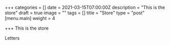 +++
categories = []
date = 2021-03-15T07:00:00Z
description = "This is the store"
draft = true
image = ""
tags = []
title = "Store"
type = "post"
[menu.main]
weight = 4

+++
This is the store

Letters 